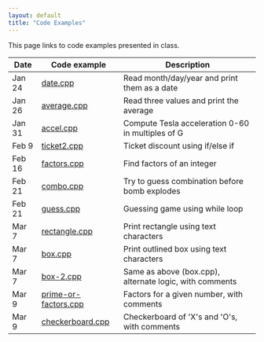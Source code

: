 ```yaml
---
layout: default
title: "Code Examples"
---
```


This page links to code examples presented in class.

Date | Code example | Description
---- | ------------ | -----------
Jan 24 | [date.cpp](date.cpp) | Read month/day/year and print them as a date
Jan 26 | [average.cpp](average.cpp) | Read three values and print the average
Jan 31 | [accel.cpp](accel.cpp) | Compute Tesla acceleration 0-60 in multiples of G
Feb 9 | [ticket2.cpp](ticket2.cpp) | Ticket discount using if/else if
Feb 16 | [factors.cpp](factors.cpp) | Find factors of an integer
Feb 21 | [combo.cpp](combo.cpp) | Try to guess combination before bomb explodes
Feb 21 | [guess.cpp](guess.cpp) | Guessing game using while loop
Mar 7 | [rectangle.cpp](rectangle.cpp) | Print rectangle using text characters
Mar 7 | [box.cpp](box.cpp) | Print outlined box using text characters
Mar 7 | [box-2.cpp](box-2.cpp) | Same as above (box.cpp), alternate logic, with comments
Mar 9 | [prime-or-factors.cpp](prime-or-factors.cpp) | Factors for a given number, with comments
Mar 9 | [checkerboard.cpp](checkerboard.cpp) | Checkerboard of 'X's and 'O's, with comments
